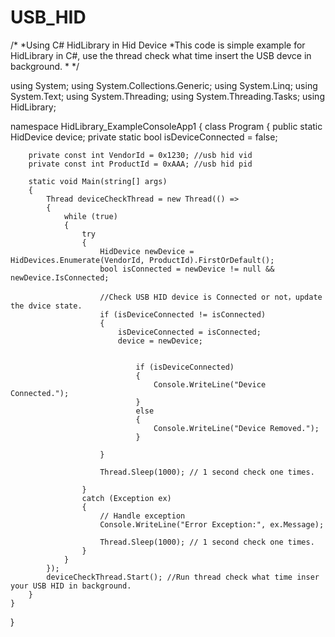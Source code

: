 # USB_HID
/*
*Using C# HidLibrary in Hid Device
*This code is simple example for HidLibrary in C#, use the thread check what time insert the USB devce in background.
*
*/

using System;
using System.Collections.Generic;
using System.Linq;
using System.Text;
using System.Threading;
using System.Threading.Tasks;
using HidLibrary;

namespace HidLibrary_ExampleConsoleApp1
{
    class Program
    {
        public static HidDevice device;
        private static bool isDeviceConnected = false;

        private const int VendorId = 0x1230; //usb hid vid
        private const int ProductId = 0xAAA; //usb hid pid

        static void Main(string[] args)
        {
            Thread deviceCheckThread = new Thread(() =>
            {
                while (true)
                {
                    try
                    {                        
                        HidDevice newDevice = HidDevices.Enumerate(VendorId, ProductId).FirstOrDefault();
                        bool isConnected = newDevice != null && newDevice.IsConnected;

                        //Check USB HID device is Connected or not，update the dvice state.
                        if (isDeviceConnected != isConnected)
                        {
                            isDeviceConnected = isConnected;
                            device = newDevice;

                            
                                if (isDeviceConnected)
                                {                                    
                                    Console.WriteLine("Device Connected.");
                                }
                                else
                                {
                                    Console.WriteLine("Device Removed.");
                                }
                            
                        }

                        Thread.Sleep(1000); // 1 second check one times.

                    }
                    catch (Exception ex)
                    {
                        // Handle exception
                        Console.WriteLine("Error Exception:", ex.Message);
                        
                        Thread.Sleep(1000); // 1 second check one times.
                    }
                }
            });
            deviceCheckThread.Start(); //Run thread check what time inser your USB HID in background.
        }
    }
}




